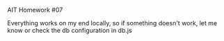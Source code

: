 AIT Homework #07

Everything works on my end locally, so if something doesn't work, let me know or check the db configuration in db.js